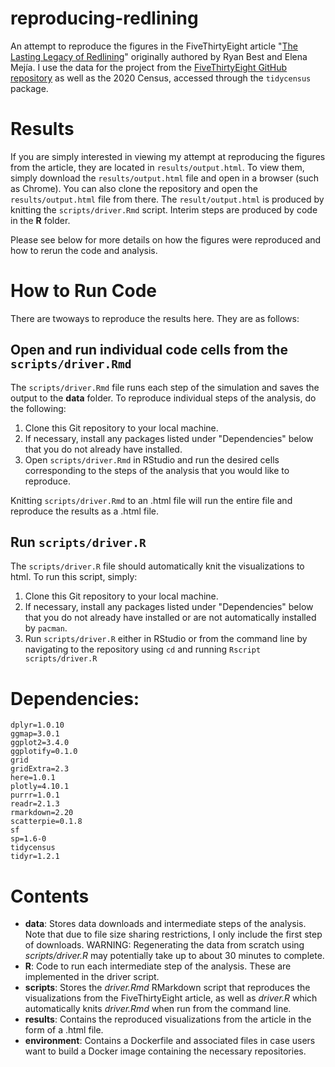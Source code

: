 # reproducing-redlining
An attempt to reproduce the figures in the FiveThirtyEight article "[The Lasting Legacy of Redlining](https://projects.fivethirtyeight.com/redlining/)" originally authored by Ryan Best and Elena Mejía. I use the data for the project from the [FiveThirtyEight GitHub repository](https://github.com/fivethirtyeight/data/tree/master/redlining) as well as the 2020 Census, accessed through the `tidycensus` package.

# Results
If you are simply interested in viewing my attempt at reproducing the figures from the article, they are located in `results/output.html`. To view them, simply download the `results/output.html` file and open in a browser (such as Chrome). You can also clone the repository and open the `results/output.html` file from there. The `result/output.html` is produced by knitting the `scripts/driver.Rmd` script. Interim steps are produced by code in the **R** folder. 

Please see below for more details on how the figures were reproduced and how to rerun the code and analysis.

# How to Run Code

There are twoways to reproduce the results here. They are as follows:

## Open and run individual code cells from the `scripts/driver.Rmd`

The `scripts/driver.Rmd` file runs each step of the simulation and saves the output to the **data** folder. To reproduce individual steps of the analysis, do the following:

1. Clone this Git repository to your local machine.
2. If necessary, install any packages listed under "Dependencies" below that you do not already have installed.
3. Open `scripts/driver.Rmd` in RStudio and run the desired cells corresponding to the steps of the analysis that you would like to reproduce.

Knitting `scripts/driver.Rmd` to an .html file will run the entire file and reproduce the results as a .html file.

## Run `scripts/driver.R`

The `scripts/driver.R` file should automatically knit the visualizations to html. To run this script, simply:

1. Clone this Git repository to your local machine.
2. If necessary, install any packages listed under "Dependencies" below that you do not already have installed or are not automatically installed by `pacman`.
3. Run `scripts/driver.R` either in RStudio or from the command line by navigating to the repository using `cd` and running `Rscript scripts/driver.R`


# Dependencies:
```
dplyr=1.0.10
ggmap=3.0.1
ggplot2=3.4.0
ggplotify=0.1.0
grid
gridExtra=2.3
here=1.0.1
plotly=4.10.1
purrr=1.0.1
readr=2.1.3
rmarkdown=2.20
scatterpie=0.1.8
sf
sp=1.6-0
tidycensus
tidyr=1.2.1

```

# Contents

- **data**: Stores data downloads and intermediate steps of the analysis. Note that due to file size sharing restrictions, I only include the first step of downloads. WARNING: Regenerating the data from scratch using *scripts/driver.R* may potentially take up to about 30 minutes to complete.
- **R**: Code to run each intermediate step of the analysis. These are implemented in the driver script.
- **scripts**: Stores the *driver.Rmd* RMarkdown script that reproduces the visualizations from the FiveThirtyEight article, as well as *driver.R* which automatically knits *driver.Rmd* when run from the command line.
- **results**: Contains the reproduced visualizations from the article in the form of a .html file.
- **environment**: Contains a Dockerfile and associated files in case users want to build a Docker image containing the necessary repositories.
